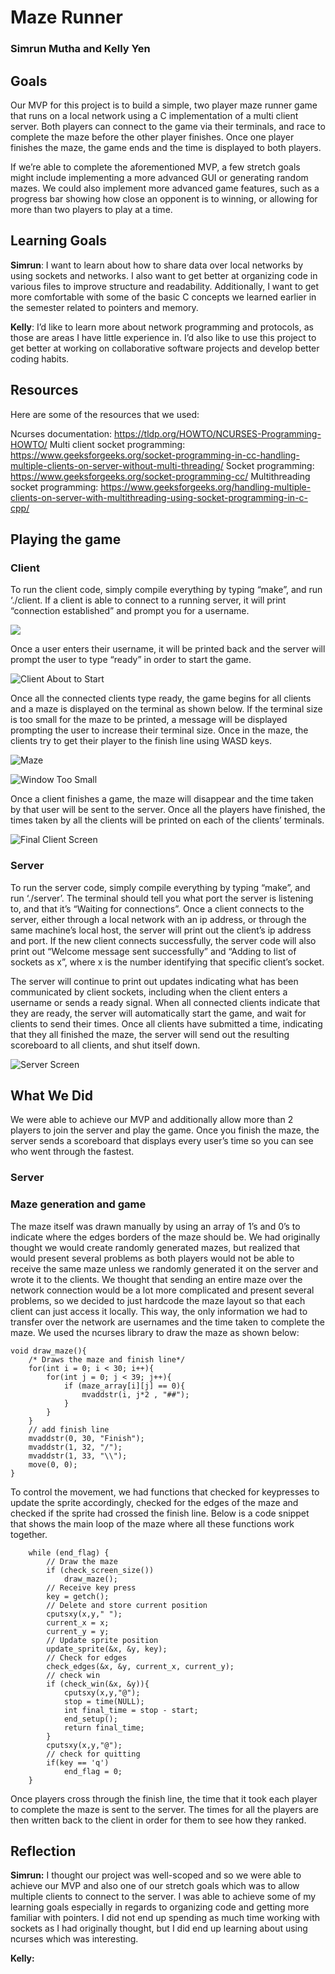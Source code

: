 # Maze Runner
### Simrun Mutha and Kelly Yen

## Goals
Our MVP for this project is to build a simple, two player maze runner game that runs on a local network using a C implementation of a multi client server. Both players can connect to the game via their terminals, and race to complete the maze before the other player finishes. Once one player finishes the maze, the game ends and the time is displayed to both players.

If we’re able to complete the aforementioned MVP, a few stretch goals might include implementing a more advanced GUI or generating random mazes. We could also implement more advanced game features, such as a progress bar showing how close an opponent is to winning, or allowing for more than two players to play at a time.

## Learning Goals
**Simrun**: I want to learn about how to share data over local networks by using sockets and networks. I also want to get better at organizing code in various files to improve structure and readability. Additionally, I want to get more comfortable with some of the basic C concepts we learned earlier in the semester related to pointers and memory.

**Kelly**: I’d like to learn more about network programming and protocols, as those are areas I have little experience in. I’d also like to use this project to get better at working on collaborative software projects and develop better coding habits.

## Resources

Here are some of the resources that we used:

Ncurses documentation: https://tldp.org/HOWTO/NCURSES-Programming-HOWTO/
Multi client socket programming: https://www.geeksforgeeks.org/socket-programming-in-cc-handling-multiple-clients-on-server-without-multi-threading/
Socket programming: https://www.geeksforgeeks.org/socket-programming-cc/ 
Multithreading socket programming: https://www.geeksforgeeks.org/handling-multiple-clients-on-server-with-multithreading-using-socket-programming-in-c-cpp/ 

## Playing the game 

### Client 
To run the client code, simply compile everything by typing “make”, and run ‘./client. If a client is able to connect to a running server, it will print “connection established” and prompt you for a username.

![](reports/images/image4.png)

Once a user enters their username, it will be printed back and the server will prompt the user to type “ready” in order to start the game.

![Client About to Start](reports/images/image3.png)

Once all the connected clients type ready, the game begins for all clients and a maze is displayed on the terminal as shown below.  If the terminal size is too small for the maze to be printed, a message will be displayed prompting the user to increase their terminal size. Once in the maze, the clients try to get their player to the finish line using WASD keys. 

![Maze](reports/images/image1.png)

![Window Too Small](reports/images/image2.png)

Once a client finishes a game, the maze will disappear and the time taken by that user will be sent to the server. Once all the players have finished, the times taken by all the clients will be printed on each of the clients’ terminals. 

![Final Client Screen](reports/images/image5.png)

### Server 
To run the server code, simply compile everything by typing “make”, and run ‘./server’. The terminal should tell you what port the server is listening to, and that it’s “Waiting for connections”. Once a client connects to the server, either through a local network with an ip address, or through the same machine’s local host, the server will print out the client’s ip address and port. If the new client connects successfully, the server code will also print out “Welcome message sent successfully” and “Adding to list of sockets as x”, where x is the number identifying that specific client’s socket. 

The server will continue to print out updates indicating what has been communicated by client sockets, including when the client enters a username or sends a ready signal. When all connected clients indicate that they are ready, the server will automatically start the game, and wait for clients to send their times. Once all clients have submitted a time, indicating that they all finished the maze, the server will send out the resulting scoreboard to all clients, and shut itself down. 

![Server Screen](reports/images/image7.png)

## What We Did

We were able to achieve our MVP and additionally allow more than 2 players to join the server and play the game. Once you finish the maze, the server sends a scoreboard that displays every user’s time so you can see who went through the fastest.

### Server 

### Maze generation and game

The maze itself was drawn manually by using an array of 1’s and 0’s to indicate where the edges borders of the maze should be. We had originally thought we would create randomly generated mazes, but realized that would present several problems as both players would not be able to receive the same maze unless we randomly generated it on the server and wrote it to the clients. We thought that sending an entire maze over the network connection would be a lot more complicated and present several problems, so we decided to just hardcode the maze layout so that each client can just access it locally. This way, the only information we had to transfer over the network are usernames and the time taken to complete the maze. We used the ncurses library to draw the maze as shown below:

```
void draw_maze(){
    /* Draws the maze and finish line*/    
    for(int i = 0; i < 30; i++){
        for(int j = 0; j < 39; j++){
            if (maze_array[i][j] == 0){
                mvaddstr(i, j*2 , "##");
            }
        }
    }
    // add finish line
    mvaddstr(0, 30, "Finish");
    mvaddstr(1, 32, "/");
    mvaddstr(1, 33, "\\");
    move(0, 0);
}
```
To control the movement, we had functions that checked for keypresses to update the sprite accordingly, checked for the edges of the maze and checked if the sprite had crossed the finish line. Below is a code snippet that shows the main loop of the maze where all these functions work together. 

```
    while (end_flag) {
        // Draw the maze
        if (check_screen_size())
            draw_maze();
        // Receive key press
        key = getch();    
        // Delete and store current position
        cputsxy(x,y," ");
        current_x = x;
        current_y = y;
        // Update sprite position
        update_sprite(&x, &y, key);
        // Check for edges
        check_edges(&x, &y, current_x, current_y);        
        // check win
        if (check_win(&x, &y)){
            cputsxy(x,y,"@");
            stop = time(NULL);
            int final_time = stop - start;
            end_setup();
            return final_time;                
        }
        cputsxy(x,y,"@");
        // check for quitting
        if(key == 'q')
            end_flag = 0;    
    }

```
Once players cross through the finish line, the time that it took each player to complete the maze is sent to the server. The times for all the players are then written back to the client in order for them to see how they ranked. 

## Reflection

**Simrun:** I thought our project was well-scoped and so we were able to achieve our MVP and also one of our stretch goals which was to allow multiple clients to connect to the server. I was able to achieve some of my learning goals especially in regards to organizing code and getting more familiar with pointers. I did not end up spending as much time working with sockets as I had originally thought, but I did end up learning about using ncurses which was interesting. 

**Kelly:**
